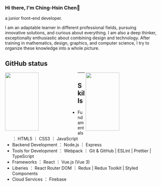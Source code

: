 ### Hi there, I'm Ching-Hsin Chen👋

a junior front-end developer.

I am an adaptable learner in different professional fields, pursuing innovative solutions, and curious about everything. I am also a deep thinker, exceptionally enthusiastic about combining design and technology. After training in mathematics, design, graphics, and computer science, I try to organize these knowledge into a whole picture.

## GitHub status
<img align="left" width="47%" height="192px" src="https://github-readme-stats.vercel.app/api?username=CHINGHSIN1991&show_icons=true&bg_color=#FFF" />
<img align="right" width="47%" height="192px" src="https://github-readme-stats.vercel.app/api/top-langs/?username=CHINGHSIN1991&layout=compact"/>

<hr/>

## Skills
* Fundamentals ： HTML5 ｜ CSS3  ｜ JavaScript
* Backend Development ： Node.js ｜ Express
* Tools for Development ： Webpack ｜ Git & GitHub | ESLint | Prettier | TypeScript
* Frameworks ： React ｜ Vue.js (Vue 3)
* Liberies ： React Router DOM ｜ Redux | Redux Toolkit | Styled Components
* Cloud Services ： Firebase

<!--
Fundamentals

![HTML5](https://img.shields.io/badge/html5-%23E34F26.svg?style=for-the-badge&logo=html5&logoColor=white)
![CSS3](https://img.shields.io/badge/css3-%231572B6.svg?style=for-the-badge&logo=css3&logoColor=white)
![JavaScript](https://img.shields.io/badge/javascript-%23323330.svg?style=for-the-badge&logo=javascript&logoColor=%23F7DF1E)

Frameworks

![React](https://img.shields.io/badge/react-%2320232a.svg?style=for-the-badge&logo=react&logoColor=%2361DAFB)
![Vue.js](https://img.shields.io/badge/vuejs-%2335495e.svg?style=for-the-badge&logo=vuedotjs&logoColor=%234FC08D)

Liberies

![Webpack](https://img.shields.io/badge/webpack-%238DD6F9.svg?style=for-the-badge&logo=webpack&logoColor=black)
![Redux](https://img.shields.io/badge/redux-%23593d88.svg?style=for-the-badge&logo=redux&logoColor=white)
![TypeScript](https://img.shields.io/badge/typescript-%23007ACC.svg?style=for-the-badge&logo=typescript&logoColor=white)
![SASS](https://img.shields.io/badge/SASS-hotpink.svg?style=for-the-badge&logo=SASS&logoColor=white)
![Socket.io](https://img.shields.io/badge/Socket.io-black?style=for-the-badge&logo=socket.io&badgeColor=010101)

Cloud Services

![Firebase](https://img.shields.io/badge/firebase-%23039BE5.svg?style=for-the-badge&logo=firebase)
-->
<!--
https://shields.io/category/build
https://github.com/Ileriayo/markdown-badges
-->

<!--
**CHINGHSIN1991/CHINGHSIN1991** is a ✨ _special_ ✨ repository because its `README.md` (this file) appears on your GitHub profile.

Here are some ideas to get you started:

- 🔭 I’m currently working on ...
- 🌱 I’m currently learning ...
- 👯 I’m looking to collaborate on ...
- 🤔 I’m looking for help with ...
- 💬 Ask me about ...
- 📫 How to reach me: ...
- 😄 Pronouns: ...
- ⚡ Fun fact: ...
-->
